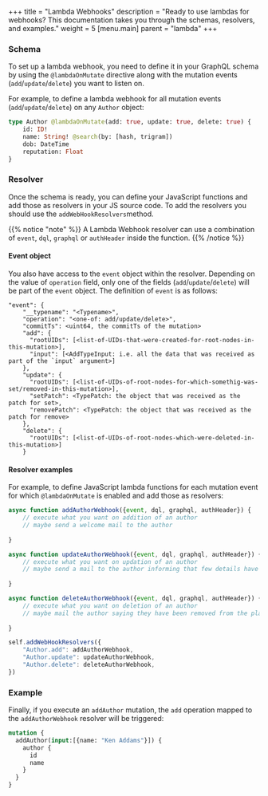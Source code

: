 +++
title = "Lambda Webhooks"
description = "Ready to use lambdas for webhooks? This documentation takes you through the schemas, resolvers, and examples."
weight = 5
[menu.main]
    parent = "lambda"
+++

### Schema

To set up a lambda webhook, you need to define it in your GraphQL schema by using the `@lambdaOnMutate` directive along with the mutation events (`add`/`update`/`delete`) you want to listen on.

For example, to define a lambda webhook for all mutation events (`add`/`update`/`delete`) on any `Author` object:

```graphql
type Author @lambdaOnMutate(add: true, update: true, delete: true) {
    id: ID!
    name: String! @search(by: [hash, trigram])
    dob: DateTime
    reputation: Float
}
```

### Resolver

Once the schema is ready, you can define your JavaScript functions and add those as resolvers in your JS source code. 
To add the resolvers you should use the `addWebHookResolvers`method.

{{% notice "note" %}}
A Lambda Webhook resolver can use a combination of `event`, `dql`, `graphql` or `authHeader` inside the function.
{{% /notice %}}

#### Event object

You also have access to the `event` object within the resolver. Depending on the value of `operation` field, only one of the fields (`add`/`update`/`delete`) will be part of the `event` object. The definition of `event` is as follows:

```
"event": {
    "__typename": "<Typename>",
    "operation": "<one-of: add/update/delete>",
    "commitTs": <uint64, the commitTs of the mutation>
    "add": {
      "rootUIDs": [<list-of-UIDs-that-were-created-for-root-nodes-in-this-mutation>],
      "input": [<AddTypeInput: i.e. all the data that was received as part of the `input` argument>]
    },
    "update": {
      "rootUIDs": [<list-of-UIDs-of-root-nodes-for-which-somethig-was-set/removed-in-this-mutation>],
      "setPatch": <TypePatch: the object that was received as the patch for set>,
      "removePatch": <TypePatch: the object that was received as the patch for remove>
    },
    "delete": {
      "rootUIDs": [<list-of-UIDs-of-root-nodes-which-were-deleted-in-this-mutation>]
    }
```

#### Resolver examples

For example, to define JavaScript lambda functions for each mutation event for which `@lambdaOnMutate` is enabled and add those as resolvers:

```javascript
async function addAuthorWebhook({event, dql, graphql, authHeader}) {
    // execute what you want on addition of an author 
    // maybe send a welcome mail to the author
    
}

async function updateAuthorWebhook({event, dql, graphql, authHeader}) {
    // execute what you want on updation of an author
    // maybe send a mail to the author informing that few details have been updated 
    
}

async function deleteAuthorWebhook({event, dql, graphql, authHeader}) {
    // execute what you want on deletion of an author
    // maybe mail the author saying they have been removed from the platform 
    
}

self.addWebHookResolvers({
    "Author.add": addAuthorWebhook,
    "Author.update": updateAuthorWebhook,
    "Author.delete": deleteAuthorWebhook,
})
```

### Example

Finally, if you execute an `addAuthor` mutation, the `add` operation mapped to the `addAuthorWebhook` resolver will be triggered:

```graphql
mutation {
  addAuthor(input:[{name: "Ken Addams"}]) {
    author {
      id
      name
    }
  }
}
```
